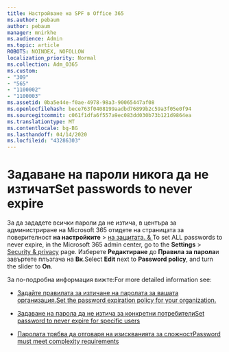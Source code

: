 ```yaml
---
title: Настройване на SPF в Office 365
ms.author: pebaum
author: pebaum
manager: mnirkhe
ms.audience: Admin
ms.topic: article
ROBOTS: NOINDEX, NOFOLLOW
localization_priority: Normal
ms.collection: Adm_O365
ms.custom:
- "309"
- "565"
- "1100002"
- "1100003"
ms.assetid: 0ba5e44e-f0ae-4978-98a3-90065447af08
ms.openlocfilehash: bece763f0408199aadbd76899b2c59a3f05e0f94
ms.sourcegitcommit: c061f1dfa6f557a9ec083dd030b73b121d9864ea
ms.translationtype: MT
ms.contentlocale: bg-BG
ms.lasthandoff: 04/14/2020
ms.locfileid: "43286303"
---
```

# <a name="set-passwords-to-never-expire"></a><span data-ttu-id="38a0d-102">Задаване на пароли никога да не изтичат</span><span class="sxs-lookup"><span data-stu-id="38a0d-102">Set passwords to never expire</span></span>

<span data-ttu-id="38a0d-103">За да зададете всички пароли да не изтича, в центъра за администриране на Microsoft 365 отидете на страницата за поверителност **на настройките** > [на защитата. &amp; ](https://portal.office.com/adminportal/home#/settings/security)</span><span class="sxs-lookup"><span data-stu-id="38a0d-103">To set ALL passwords to never expire, in the Microsoft 365 admin center, go to the **Settings** > [Security &amp; privacy](https://portal.office.com/adminportal/home#/settings/security) page.</span></span> <span data-ttu-id="38a0d-104">Изберете **Редактиране** до **Правила за парола**и завъртете плъзгача на **Вк**.</span><span class="sxs-lookup"><span data-stu-id="38a0d-104">Select **Edit** next to **Password policy**, and turn the slider to **On**.</span></span>
  
<span data-ttu-id="38a0d-105">За по-подробна информация вижте:</span><span class="sxs-lookup"><span data-stu-id="38a0d-105">For more detailed information see:</span></span> 

- [<span data-ttu-id="38a0d-106">Задайте правилата за изтичане на паролата за вашата организация.</span><span class="sxs-lookup"><span data-stu-id="38a0d-106">Set the password expiration policy for your organization.</span></span>](https://docs.microsoft.com/office365/admin/manage/set-password-expiration-policy)
  
- [<span data-ttu-id="38a0d-107">Задаване на парола да не изтича за конкретни потребители</span><span class="sxs-lookup"><span data-stu-id="38a0d-107">Set password to never expire for specific users</span></span>](https://docs.microsoft.com/office365/admin/add-users/set-password-to-never-expire)

- [<span data-ttu-id="38a0d-108">Паролата трябва да отговаря на изискванията за сложност</span><span class="sxs-lookup"><span data-stu-id="38a0d-108">Password must meet complexity requirements</span></span>](https://docs.microsoft.com/windows/security/threat-protection/security-policy-settings/password-must-meet-complexity-requirements)
  
